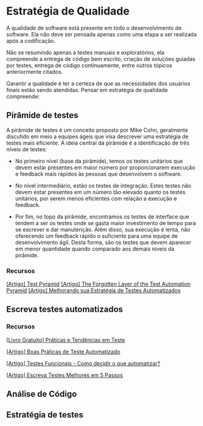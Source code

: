 # Estratégia de Qualidade

A qualidade de software está presente em todo o desenvolvimento de software.
Ela não deve ser pensada apenas como uma etapa a ser realizada após a
codificação.

Não se resumindo apenas a testes manuais e exploratórios, ela compreende a
entrega de código bem escrito, criação de soluções guiadas por testes, entrega
de código continuamente, entre outros tópicos anteriormente citados.

Garantir a qualidade é ter a certeza de que as necessidades dos usuários finais
estão sendo atendidas. Pensar em estratégia de qualidade compreende:

<!-- toc -->

## Pirâmide de testes

A pirâmide de testes é um conceito proposto por Mike Cohn,
 geralmente discutido em meio a equipes ágeis que visa descrever
 uma estratégia de testes mais eficiente. A ideia central da
 pirâmide é a identificação de três níveis de testes:

- No primeiro nível (base da pirâmide), temos os testes unitários
 que devem estar presentes em maior número por proporcionarem execução
  e feedback mais rápidos às pessoas que desenvolvem o software.

- No nível intermediário, estão os testes de integração. Estes testes
 não devem estar presentes em um número tão elevado quanto os testes
  unitários, por serem menos eficientes com relação a execução e feedback.

- Por fim, no topo da pirâmide, encontramos os testes de interface
 que tendem a ser os testes onde se gasta maior investimento de tempo
  para se escrever e dar manutenção. Além disso, sua execução é lenta,
   não oferecendo um feedback rápido o suficiente para uma equipe de
    desenvolvimento ágil. Desta forma, são os testes que devem aparecer
     em menor quantidade quando comparado aos demais níveis da pirâmide.

### Recursos

[[Artigo] Test Pyramid](http://martinfowler.com/bliki/TestPyramid.html)
[[Artigo] The Forgotten Layer of the Test Automation Pyramid](http://www.mountaingoatsoftware.com/blog/the-forgotten-layer-of-the-test-automation-pyramid)
[[Artigo] Melhorando sua Estratégia de Testes Automatizados](http://blog.myscrumhalf.com/2014/03/melhorando-sua-estrategia-de-testes-automatizados/)

## Escreva testes automatizados

### Recursos

[[Livro Gratuito] Práticas e Tendências em Teste](https://info.thoughtworks.com/praticas-e-tendencias-em-teste-ebook.html)

[[Artigo] Boas Práticas de Teste Automatizado](http://www.bugbang.com.br/agile-brazil-2012-boas-praticas-de-teste-automatizado/)

[[Artigo] Testes Funcionais - Como decidir o que automatizar?](https://www.thoughtworks.com/pt/insights/blog/functional-tests-how-decide-what-automate)

[[Artigo] Escreva Testes Melhores em 5 Passos](https://www.thoughtworks.com/pt/insights/blog/write-better-tests-5-steps)

## Análise de Código

## Estratégia de testes
